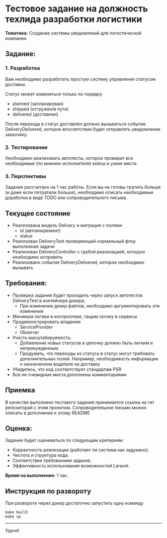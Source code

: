 # Тестовое задание на должность техлида разработки логистики

**Тематика:** Создание системы уведомлений для логистической компании.

## Задание:

### 1. Разработка

Вам необходимо разработать простую систему управления статусом доставки.

Статус может изменяться только
по порядку
- planned (запланирован)
- shipped (отгружен/в пути)
- delivered (доставлен)

После перехода в статус доставлен должно вызываться событие DeliveryDelivered, которое впослетствии будет
отправлять уведомление заказчику.

### 2. Тестирование

Необходимо реализовать автотесты, которое проверит все необходимые (по мнению исполнителя) кейсы и узкие места

### 3. Перспективы

Задание рассчитано на 1 час работы. Если вы не готовы тратить больше (и даже если потратили больше),
необходимо описать необходимые доработки в виде TODO или сопроводительного письма

## Текущее состояние

- Реализована модель Delivery и миграция с полями
  - id (автоинкремент)
  - status
- Реализован DeliveryTest проверяющий нормальный флоу выполнения задачи
- Реализован DeliveryController с грубой реализацией, которую необходимо исправить
- Реализовано событие DeliveryDelivered, которое необходимо вызывать

## Требования:

- Проверка задания будет проходить через запуск автотестов DeliveryTest в контейнере докера.
   - При изменении докер файлов, необходимо аргументировать эти изменения
- Минимум логики в контроллере, тащим логику в сервисы
- Продемонстрировать владение
   - ServiceProvider
   - Observer
- Учесть масштабируемость.
   - Добавление новых статусов в цепочку должно быть легким и непринужденным
   - Продумать, что переходы из статуса в статус могут требовать дополнительных полей. Например, необходимость информации о назначенном водителе на доставку
- Убедитесь, что код соответствует стандартам PSR
- Все не очевидные места дополнены комментариями

## Приемка

В качестве выполнено тестового задания принимается ссылка на гит репозиторий с этим проектом. Сопроводительное письмо можно описать в дополнение к этому README

## Оценка:

Задание будет оцениваться по следующим критериям:

- Корректность реализации (работает ли система как задумано).
- Чистота и структура кода.
- Соответствие требованиям задания.
- Эффективность использования возможностей Laravel.

**Время на выполнение:** 1 час.

## Инструкция по развороту

При развороте через докер достаточно запустить одну команду 

```
make build
make up
```

---

Удачи!
